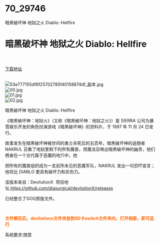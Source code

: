 # 70_29746
暗黑破坏神 地狱之火 Diablo: Hellfire
# 暗黑破坏神 地狱之火 Diablo: Hellfire
 <br/></br>
[下载地址](https://www.switch520.cc/article/29746 "下载地址")
<br/></br>

<p><img title="53e777155df6f25702785f40158874df_副本.jpg" src="https://www.switch520.cc/muke_img/2022_04_16_1313798b74e70.jpg" alt="53e777155df6f25702785f40158874df_副本.jpg"><br>
<img title="00.jpg" src="https://www.switch520.cc/muke_img/2022_04_16_062f37dbdd704.jpg" alt="00.jpg"><br>
<img title="01.jpg" src="https://www.switch520.cc/muke_img/2022_04_16_0b9e5dad6d4b3.jpg" alt="01.jpg"><br>
<img title="02.jpg" src="https://www.switch520.cc/muke_img/2022_04_16_cbf84fccdffff.jpg" alt="02.jpg"></p>
<p>暗黑破坏神 地狱之火 Diablo: Hellfire</p>
<p>《暗黑破坏神：地狱火》（又称《暗黑破坏神：地狱之火》）是 SIERRA 公司为暴雪娱乐开发的角色扮演游戏《暗黑破坏神》的资料片，于 1997 年 11 月 24 日发行。</p>
<p>故事发生在暗黑破坏神被世间的勇士杀死后的五百年，暗黑破坏神的追随者 NAKRUL 召集了地狱里剩下的所有魔兽，用魔法召唤出暗黑破坏神的幽灵，他们栖身在一个古代属于恶魔的地穴中，他</p>
<p>把所有的魔兽组织成为一<span class="initHidden">支前所未见的恶魔军队，NAKRUL 发出一句恐吓宣言；他将比 DIABLO 更具有破坏力和杀伤力。</span></p>
<p>该版本来自：DevilutionX&nbsp; 项目地址,<a href="https://github.com/diasurgical/devilutionX/releases">https://github.com/diasurgical/devilutionX/releases</a></p>
<p>已经整合了GOG原版文件。</p>
<p>&nbsp;</p>
<p><span style="color: #ff6600;"><strong>文件解压后，devilutionx文件夹放到SD卡switch文件夹内，打开相册，即可运行</strong></span></p>
<p>系统要求:随意</p>



